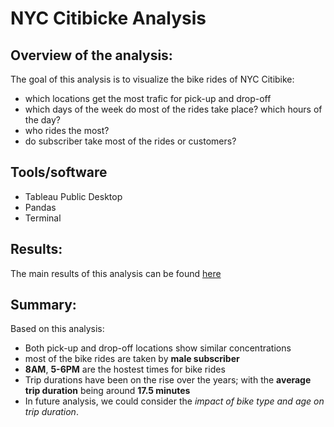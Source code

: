 # NYC Citibicke Analysis
## Overview of the analysis: 
The goal of this analysis is to visualize the bike rides of NYC Citibike:
- which locations get the most trafic for pick-up and drop-off
- which days of the week do most of the rides take place? which hours of the day?
- who rides the most?
- do subscriber take most of the rides or customers?  

## Tools/software
- Tableau Public Desktop
- Pandas 
- Terminal

## Results: 
The main results of this analysis can be found [here](https://public.tableau.com/app/profile/bayile/viz/NYCCitibikeAnalysis_16562857083220/nyc-citibike-story?publish=yes)

## Summary:
Based on this analysis:
- Both pick-up and drop-off locations show similar concentrations
- most of the bike rides are taken by **male subscriber**
- **8AM**, **5-6PM** are the hostest times for bike rides
- Trip durations have been on the rise over the years; with the **average trip duration** being around **17.5 minutes**
- In future analysis, we could consider the *impact of bike type and age on trip duration*.
